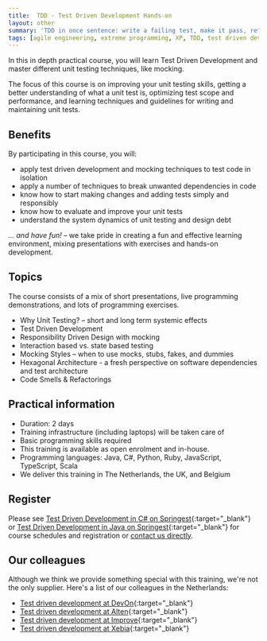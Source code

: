 ```yaml
---
title:  TDD - Test Driven Development Hands-on
layout: other
summary: 'TDD in once sentence: write a failing test, make it pass, refactor and repeat - easier said than done. Take a deep dive in growing your test driven development skills.'
tags: [agile engineering, extreme programming, XP, TDD, test driven development, refactoring, unit testing, scrum developer, CI/CD, continuous integration, continuous delivery]
---
```


In this in depth practical course, you will learn Test Driven Development and
master different unit testing techniques, like mocking.

The focus of this course is on improving your unit testing skills, getting a
better understanding of what a unit test is, optimizing test scope and
performance, and learning techniques and guidelines for writing and maintaining
unit tests.

## Benefits

By participating in this course, you will:

* apply test driven development and mocking techniques to test code in isolation
* apply a number of techniques to break unwanted dependencies in code
* know how to start making changes and adding tests simply and responsibly
* know how to evaluate and improve your unit tests
* understand the system dynamics of unit testing and design debt

*... and have fun!* – we take pride in creating a fun and effective learning environment, mixing presentations with exercises and hands-on development.

## Topics

The course consists of a mix of short presentations, live programming demonstrations, and lots of programming exercises.

* Why Unit Testing? – short and long term systemic effects
* Test Driven Development
* Responsibility Driven Design with mocking
* Interaction based vs. state based testing
* Mocking Styles – when to use mocks, stubs, fakes, and dummies
* Hexagonal Architecture - a fresh perspective on software dependencies and test architecture
* Code Smells & Refactorings

## Practical information

* Duration: 2 days
* Training infrastructure (including laptops) will be taken care of
* Basic programming skills required
* This training is available as open enrolment and in-house.
* Programming languages: Java, C#, Python, Ruby, JavaScript, TypeScript, Scala
* We deliver this training in The Netherlands, the UK, and Belgium

## Register

Please see [Test Driven Development in C# on Springest](https://www.springest.nl/qwan/mastering-unit-testing){:target="_blank"} or [Test Driven Development in Java on Springest](https://www.springest.nl/qwan/hands-on-test-driven-development-in-java){:target="_blank"} for course schedules and registration or [contact us directly](/#contact).

## Our colleagues

Although we think we provide something special with this training, we're not the only supplier. Here's a list of our colleagues in the Netherlands:

* [Test driven development at DevOn](https://www.devon.nl/training/?eventtitle=certified-agile-test-driven-development){:target="_blank"}
* [Test driven development at Alten](https://www.alten.nl/en/training-test-driven-development-tdd/){:target="_blank"}
* [Test driven development at Improve](https://www.improveqs.nl/training/test-driven-development-tdd/){:target="_blank"}
* [Test driven development at Xebia](https://training.xebia.com/quality-test-automation/test-driven-development-tdd){:target="_blank"}
